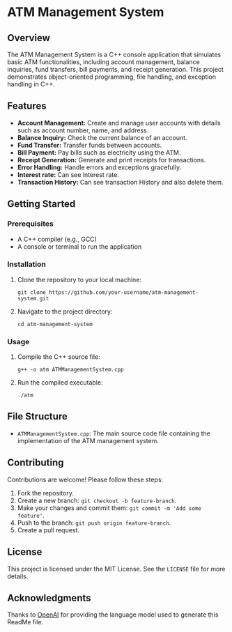 <!DOCTYPE html>
<html lang="en">
<head>
    <meta charset="UTF-8">
    <meta name="viewport" content="width=device-width, initial-scale=1.0">
    
</head>
<body>

<h1>ATM Management System</h1>

<h2>Overview</h2>
<p>The ATM Management System is a C++ console application that simulates basic ATM functionalities, including account management, balance inquiries, fund transfers, bill payments, and receipt generation. This project demonstrates object-oriented programming, file handling, and exception handling in C++.</p>

<h2>Features</h2>
<ul>
    <li><strong>Account Management:</strong> Create and manage user accounts with details such as account number, name, and address.</li>
    <li><strong>Balance Inquiry:</strong> Check the current balance of an account.</li>
    <li><strong>Fund Transfer:</strong> Transfer funds between accounts.</li>
    <li><strong>Bill Payment:</strong> Pay bills such as electricity using the ATM.</li>
    <li><strong>Receipt Generation:</strong> Generate and print receipts for transactions.</li>
    <li><strong>Error Handling:</strong> Handle errors and exceptions gracefully.</li>
     <li><strong>Interest rate:</strong> Can see interest rate.</li>
     <li><strong>Transaction History:</strong> Can see transaction History and also delete them.</li>
</ul>

<h2>Getting Started</h2>

<h3>Prerequisites</h3>
<ul>
    <li>A C++ compiler (e.g., GCC)</li>
    <li>A console or terminal to run the application</li>
</ul>

<h3>Installation</h3>
<ol>
    <li>Clone the repository to your local machine:
        <pre><code>git clone https://github.com/your-username/atm-management-system.git</code></pre>
    </li>
    <li>Navigate to the project directory:
        <pre><code>cd atm-management-system</code></pre>
    </li>
</ol>

<h3>Usage</h3>
<ol>
    <li>Compile the C++ source file:
        <pre><code>g++ -o atm ATMManagementSystem.cpp</code></pre>
    </li>
    <li>Run the compiled executable:
        <pre><code>./atm</code></pre>
    </li>
</ol>

<h2>File Structure</h2>
<ul>
    <li><code>ATMManagementSystem.cpp</code>: The main source code file containing the implementation of the ATM management system.</li>
</ul>

<h2>Contributing</h2>
<p>Contributions are welcome! Please follow these steps:</p>
<ol>
    <li>Fork the repository.</li>
    <li>Create a new branch: <code>git checkout -b feature-branch</code>.</li>
    <li>Make your changes and commit them: <code>git commit -m 'Add some feature'</code>.</li>
    <li>Push to the branch: <code>git push origin feature-branch</code>.</li>
    <li>Create a pull request.</li>
</ol>

<h2>License</h2>
<p>This project is licensed under the MIT License. See the <code>LICENSE</code> file for more details.</p>

<h2>Acknowledgments</h2>
<p>Thanks to <a href="https://www.openai.com">OpenAI</a> for providing the language model used to generate this ReadMe file.</p>

</body>
</html>
